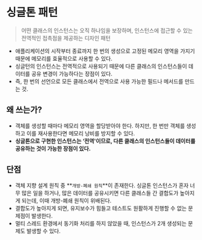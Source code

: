 # 싱글톤 패턴
> 어떤 클래스의 인스턴스는 오직 하나임을 보장하며, 
인스턴스에 접근할 수 있는 전역적인 접촉점을 제공하는 디자인 패턴
> 
- 애플리케이션의 시작부터 종료까지 한 번의 생성으로 고정된 메모리 영역을 가지기 때문에 메모리를 효율적으로 사용할 수 있다.
- 싱글턴의 인스턴스는 전역적으로 사용되기 때문에 다른 클래스의 인스턴스들이 데이터를 공유 변경이 가능하다는 장점이 있다.
- 즉, 한 번의 선언으로 모든 클래스에서 전역으로 사용 가능한 필드나 메서드를 만드는 것.

## 왜 쓰는가?

- 객체를 생성할 때마다 메모리 영역을 할당받아야 한다.
하지만, 한 번만 객체를 생성하고 이를 재사용한다면 메모리 낭비를 방지할 수 있다.
- **싱글톤으로 구현한 인스턴스는 ‘전역'이므로, 다른 클래스의 인스턴스들이 데이터를 공유하는 것이 가능한 장점이 있다.**

## 단점

- 객체 지향 설계 원칙 중 **`개방-폐쇄 원칙`**이 존재한다.
싱글톤 인스턴스가 혼자 너무 많은 일을 하거나, 많은 데이터를 공유시키면 다른 클래스들 간 결합도가 높아지게 되는데, 이때 개방-폐쇄 원칙이 위배된다.
- 결합도가 높아지게 되면, 유지보수가 힘들고 테스트도 원활하게 진행할 수 없는 문제점이 발생한다.
- 멀티 스레드 환경에서 동기화 처리를 하지 않았을 때, 인스턴스가 2개 생성되는 문제도 발생할 수 있다.
